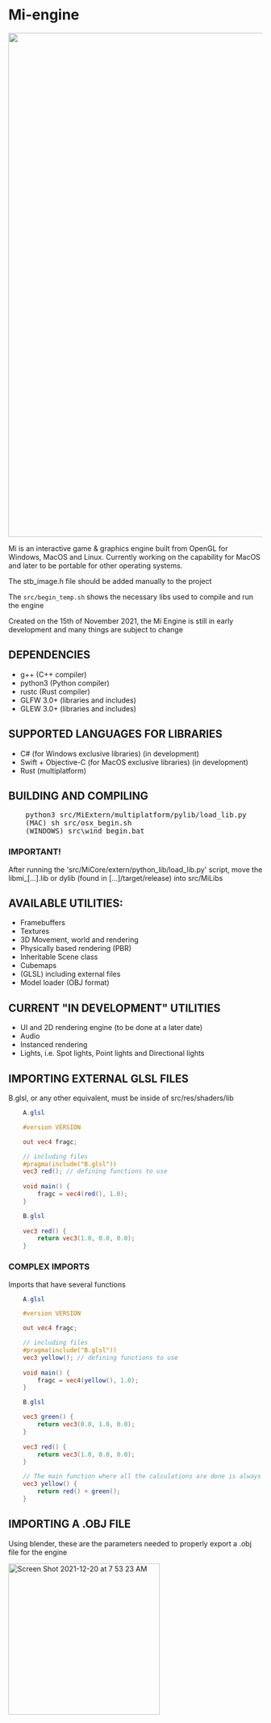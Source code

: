 # Mi-engine 

<img width="1000" src="https://user-images.githubusercontent.com/56200546/145132401-5d2f7365-68eb-4b51-a9ad-3624cf18ffb6.png">

Mi is an interactive game & graphics engine built from OpenGL for Windows, MacOS and Linux. Currently working on the capability for MacOS and later to be portable for other operating systems.

<p>The stb_image.h file should be added manually to the project</p>
<p>The <code>src/begin_temp.sh</code> shows the necessary libs used to compile and run the engine</p>
<p>Created on the 15th of November 2021, the Mi Engine is still in early development and many things are subject to change</p>

## DEPENDENCIES
<ul>
    <li>g++ (C++ compiler)</li>
    <li>python3 (Python compiler)</li>
    <li>rustc (Rust compiler)</li>
    <li>GLFW 3.0+ (libraries and includes)</li>
    <li>GLEW 3.0+ (libraries and includes)</li>
</ul>

## SUPPORTED LANGUAGES FOR LIBRARIES
<ul>
    <li>C# (for Windows exclusive libraries) (in development)</li>
    <li>Swift + Objective-C (for MacOS exclusive libraries) (in development)</li>
    <li>Rust (multiplatform)</li>
</ul>

## BUILDING AND COMPILING

<pre>
    <span class="pl-s1">python3 src/MiExtern/multiplatform/pylib/load_lib.py</span>
    <span class="pl-s1">(MAC) sh src/osx_begin.sh</span>
    <span class="pl-s1">(WINDOWS) src\wind_begin.bat</span>
</pre>

### IMPORTANT!

<p>After running the 'src/MiCore/extern/python_lib/load_lib.py' script, move the libmi_[...].lib or dylib (found in [...]/target/release) into src/MiLibs</p>

## AVAILABLE UTILITIES:
<ul>
    <li>Framebuffers</li>
    <li>Textures</li>
    <li>3D Movement, world and rendering</li>
    <li>Physically based rendering (PBR)</li>
    <li>Inheritable Scene class</li>
    <li>Cubemaps</li>
    <li>(GLSL) including external files</li>
    <li>Model loader (OBJ format)</li>
</ul>

## CURRENT "IN DEVELOPMENT" UTILITIES
<ul>
    <li>UI and 2D rendering engine (to be done at a later date)</li>
    <li>Audio</li>
    <li>Instanced rendering</li>
    <li>Lights, i.e. Spot lights, Point lights and Directional lights</li>
</ul>

## IMPORTING EXTERNAL GLSL FILES
<span>B.glsl, or any other equivalent, must be inside of src/res/shaders/lib</span>
```glsl
    A.glsl

    #version VERSION

    out vec4 fragc;

    // including files
    #pragma(include("B.glsl"))
    vec3 red(); // defining functions to use
    
    void main() {
        fragc = vec4(red(), 1.0);
    }
```

```glsl
    B.glsl
    
    vec3 red() {
        return vec3(1.0, 0.0, 0.0);
    }
```

### COMPLEX IMPORTS
<span>Imports that have several functions</span>

```glsl
    A.glsl

    #version VERSION

    out vec4 fragc;

    // including files
    #pragma(include("B.glsl"))
    vec3 yellow(); // defining functions to use
    
    void main() {
        fragc = vec4(yellow(), 1.0);
    }
```

```glsl
    B.glsl

    vec3 green() {
        return vec3(0.0, 1.0, 0.0);
    }
    
    vec3 red() {
        return vec3(1.0, 0.0, 0.0);
    }

    // The main function where all the calculations are done is always placed at the bottom of the file
    vec3 yellow() {
        return red() + green();
    }
```

## IMPORTING A .OBJ FILE
<p>Using blender, these are the parameters needed to properly export a .obj file for the engine</p>
<img width="300" alt="Screen Shot 2021-12-20 at 7 53 23 AM" src="https://user-images.githubusercontent.com/56200546/146770436-d9923100-baf4-414f-8a37-a378895c5e93.png">
